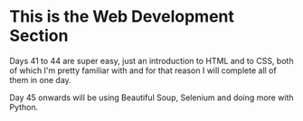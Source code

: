 # This is the Web Development Section

Days 41 to 44 are super easy, just an introduction to HTML and to CSS, both
of which I'm pretty familiar with and for that reason I will complete all of
them in one day.

Day 45 onwards will be using Beautiful Soup, Selenium and doing more with
Python.
